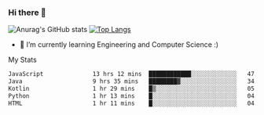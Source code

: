 ### Hi there 👋

![Anurag's GitHub stats](https://github-readme-stats.vercel.app/api?username=MatteoIorio11&show_icons=true&theme=dark) 
[![Top Langs](https://github-readme-stats.vercel.app/api/top-langs/?username=MatteoIorio11&theme=dark)](https://github.com/MatteoIorio11/github-readme-stats)

- 🌱 I’m currently learning Engineering and Computer Science :)

<!--
**MatteoIorio11/MatteoIorio11** is a ✨ _special_ ✨ repository because its `README.md` (this file) appears on your GitHub profile.

Here are some ideas to get you started:

- 🔭 I’m currently working on ...
- 🌱 I’m currently learning ...
- 👯 I’m looking to collaborate on ...
- 🤔 I’m looking for help with ...
- 💬 Ask me about ...
- 📫 How to reach me: ...
- 😄 Pronouns: ...
- ⚡ Fun fact: ...
-->
My Stats
<!--START_SECTION:waka-->

```txt
JavaScript              13 hrs 12 mins  ████████████░░░░░░░░░░░░░   47.57 %
Java                    9 hrs 35 mins   ████████▓░░░░░░░░░░░░░░░░   34.52 %
Kotlin                  1 hr 29 mins    █▒░░░░░░░░░░░░░░░░░░░░░░░   05.35 %
Python                  1 hr 13 mins    █░░░░░░░░░░░░░░░░░░░░░░░░   04.39 %
HTML                    1 hr 11 mins    █░░░░░░░░░░░░░░░░░░░░░░░░   04.31 %
```

<!--END_SECTION:waka-->

